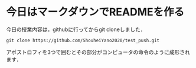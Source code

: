 # 今日はマークダウンでREADMEを作る
今日の授業内容は，githubに行ってからgit cloneしました．
```
git clone https://github.com/ShouheiYano2020/test_push.git
```
アポストロフィを3つで囲むとその部分がコンピュータの命令のように成形されます．
